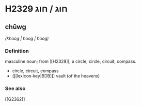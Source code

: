 # H2329 חוּג / חוג

## chûwg

_(khoog | hooɡ | hooɡ)_

### Definition

masculine noun; from [[H2328]]; a circle; circle, circuit, compass.

- circle, circuit, compass
- ([[lexicon-key|BDB]]) vault (of the heavens)
### See also

[[G2362]]

